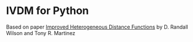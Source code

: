 # IVDM for Python

Based on paper [Improved Heterogeneous Distance Functions](https://arxiv.org/abs/cs/9701101) by D. Randall Wilson and Tony R. Martinez
